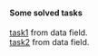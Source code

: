 #### Some solved tasks  
[task1](https://github.com/aprotopopov/spice/blob/master/data/data_task1.ipynb) from data field.  
[task2](https://github.com/aprotopopov/spice/blob/master/data/data_task2.ipynb) from data field.  
